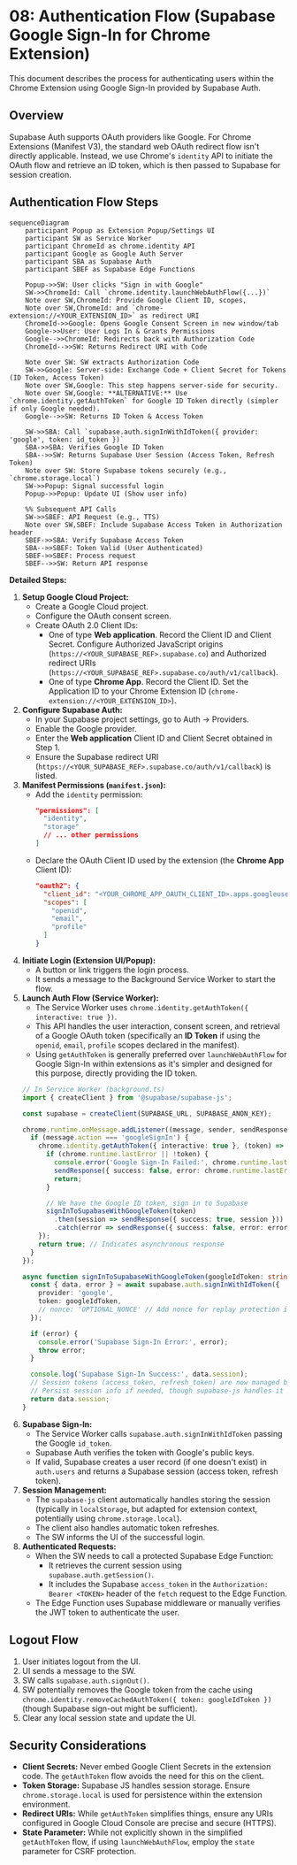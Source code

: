 # 08: Authentication Flow (Supabase Google Sign-In for Chrome Extension)

This document describes the process for authenticating users within the Chrome Extension using Google Sign-In provided by Supabase Auth.

## Overview

Supabase Auth supports OAuth providers like Google. For Chrome Extensions (Manifest V3), the standard web OAuth redirect flow isn't directly applicable. Instead, we use Chrome's `identity` API to initiate the OAuth flow and retrieve an ID token, which is then passed to Supabase for session creation.

## Authentication Flow Steps

```mermaid
sequenceDiagram
    participant Popup as Extension Popup/Settings UI
    participant SW as Service Worker
    participant ChromeId as chrome.identity API
    participant Google as Google Auth Server
    participant SBA as Supabase Auth
    participant SBEF as Supabase Edge Functions

    Popup->>SW: User clicks "Sign in with Google"
    SW->>ChromeId: Call `chrome.identity.launchWebAuthFlow({...})`
    Note over SW,ChromeId: Provide Google Client ID, scopes,
    Note over SW,ChromeId: and `chrome-extension://<YOUR_EXTENSION_ID>` as redirect URI
    ChromeId->>Google: Opens Google Consent Screen in new window/tab
    Google->>User: User Logs In & Grants Permissions
    Google-->>ChromeId: Redirects back with Authorization Code
    ChromeId-->>SW: Returns Redirect URI with Code

    Note over SW: SW extracts Authorization Code
    SW->>Google: Server-side: Exchange Code + Client Secret for Tokens (ID Token, Access Token)
    Note over SW,Google: This step happens server-side for security.
    Note over SW,Google: **ALTERNATIVE:** Use `chrome.identity.getAuthToken` for Google ID Token directly (simpler if only Google needed).
    Google-->>SW: Returns ID Token & Access Token

    SW->>SBA: Call `supabase.auth.signInWithIdToken({ provider: 'google', token: id_token })`
    SBA->>SBA: Verifies Google ID Token
    SBA-->>SW: Returns Supabase User Session (Access Token, Refresh Token)
    Note over SW: Store Supabase tokens securely (e.g., `chrome.storage.local`)
    SW->>Popup: Signal successful login
    Popup->>Popup: Update UI (Show user info)

    %% Subsequent API Calls
    SW->>SBEF: API Request (e.g., TTS)
    Note over SW,SBEF: Include Supabase Access Token in Authorization header
    SBEF->>SBA: Verify Supabase Access Token
    SBA-->>SBEF: Token Valid (User Authenticated)
    SBEF->>SBEF: Process request
    SBEF-->>SW: Return API response

```

**Detailed Steps:**

1.  **Setup Google Cloud Project:**
    *   Create a Google Cloud project.
    *   Configure the OAuth consent screen.
    *   Create OAuth 2.0 Client IDs:
        *   One of type **Web application**. Record the Client ID and Client Secret. Configure Authorized JavaScript origins (`https://<YOUR_SUPABASE_REF>.supabase.co`) and Authorized redirect URIs (`https://<YOUR_SUPABASE_REF>.supabase.co/auth/v1/callback`).
        *   One of type **Chrome App**. Record the Client ID. Set the Application ID to your Chrome Extension ID (`chrome-extension://<YOUR_EXTENSION_ID>`).
2.  **Configure Supabase Auth:**
    *   In your Supabase project settings, go to Auth -> Providers.
    *   Enable the Google provider.
    *   Enter the **Web application** Client ID and Client Secret obtained in Step 1.
    *   Ensure the Supabase redirect URI (`https://<YOUR_SUPABASE_REF>.supabase.co/auth/v1/callback`) is listed.
3.  **Manifest Permissions (`manifest.json`):**
    *   Add the `identity` permission:
        ```json
        "permissions": [
          "identity",
          "storage"
          // ... other permissions
        ]
        ```
    *   Declare the OAuth Client ID used by the extension (the **Chrome App** Client ID):
        ```json
        "oauth2": {
          "client_id": "<YOUR_CHROME_APP_OAUTH_CLIENT_ID>.apps.googleusercontent.com",
          "scopes": [
            "openid",
            "email",
            "profile"
          ]
        }
        ```
4.  **Initiate Login (Extension UI/Popup):**
    *   A button or link triggers the login process.
    *   It sends a message to the Background Service Worker to start the flow.
5.  **Launch Auth Flow (Service Worker):**
    *   The Service Worker uses `chrome.identity.getAuthToken({ interactive: true })`.
    *   This API handles the user interaction, consent screen, and retrieval of a Google OAuth token (specifically an **ID Token** if using the `openid`, `email`, `profile` scopes declared in the manifest).
    *   Using `getAuthToken` is generally preferred over `launchWebAuthFlow` for Google Sign-In within extensions as it's simpler and designed for this purpose, directly providing the ID token.
    ```typescript
    // In Service Worker (background.ts)
    import { createClient } from '@supabase/supabase-js';

    const supabase = createClient(SUPABASE_URL, SUPABASE_ANON_KEY);

    chrome.runtime.onMessage.addListener((message, sender, sendResponse) => {
      if (message.action === 'googleSignIn') {
        chrome.identity.getAuthToken({ interactive: true }, (token) => {
          if (chrome.runtime.lastError || !token) {
            console.error('Google Sign-In Failed:', chrome.runtime.lastError);
            sendResponse({ success: false, error: chrome.runtime.lastError?.message || 'No token received' });
            return;
          }

          // We have the Google ID token, sign in to Supabase
          signInToSupabaseWithGoogleToken(token)
            .then(session => sendResponse({ success: true, session }))
            .catch(error => sendResponse({ success: false, error: error.message }));
        });
        return true; // Indicates asynchronous response
      }
    });

    async function signInToSupabaseWithGoogleToken(googleIdToken: string) {
      const { data, error } = await supabase.auth.signInWithIdToken({
        provider: 'google',
        token: googleIdToken,
        // nonce: 'OPTIONAL_NONCE' // Add nonce for replay protection if needed
      });

      if (error) {
        console.error('Supabase Sign-In Error:', error);
        throw error;
      }

      console.log('Supabase Sign-In Success:', data.session);
      // Session tokens (access_token, refresh_token) are now managed by supabase-js client
      // Persist session info if needed, though supabase-js handles it by default
      return data.session;
    }
    ```
6.  **Supabase Sign-In:**
    *   The Service Worker calls `supabase.auth.signInWithIdToken` passing the Google `id_token`.
    *   Supabase Auth verifies the token with Google's public keys.
    *   If valid, Supabase creates a user record (if one doesn't exist) in `auth.users` and returns a Supabase session (access token, refresh token).
7.  **Session Management:**
    *   The `supabase-js` client automatically handles storing the session (typically in `localStorage`, but adapted for extension context, potentially using `chrome.storage.local`).
    *   The client also handles automatic token refreshes.
    *   The SW informs the UI of the successful login.
8.  **Authenticated Requests:**
    *   When the SW needs to call a protected Supabase Edge Function:
        *   It retrieves the current session using `supabase.auth.getSession()`.
        *   It includes the Supabase `access_token` in the `Authorization: Bearer <TOKEN>` header of the `fetch` request to the Edge Function.
    *   The Edge Function uses Supabase middleware or manually verifies the JWT token to authenticate the user.

## Logout Flow

1.  User initiates logout from the UI.
2.  UI sends a message to the SW.
3.  SW calls `supabase.auth.signOut()`.
4.  SW potentially removes the Google token from the cache using `chrome.identity.removeCachedAuthToken({ token: googleIdToken })` (though Supabase sign-out might be sufficient).
5.  Clear any local session state and update the UI.

## Security Considerations

*   **Client Secrets:** Never embed Google Client Secrets in the extension code. The `getAuthToken` flow avoids the need for this on the client.
*   **Token Storage:** Supabase JS handles session storage. Ensure `chrome.storage.local` is used for persistence within the extension environment.
*   **Redirect URIs:** While `getAuthToken` simplifies things, ensure any URIs configured in Google Cloud Console are precise and secure (HTTPS).
*   **State Parameter:** While not explicitly shown in the simplified `getAuthToken` flow, if using `launchWebAuthFlow`, employ the `state` parameter for CSRF protection. 